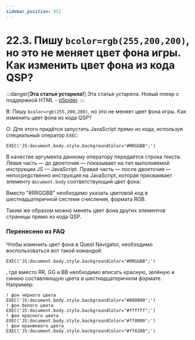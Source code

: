 ```yaml
---
sidebar_position: 952
---
```


# 22.3. Пишу `bcolor=rgb(255,200,200)`, но это не меняет цвет фона игры. Как изменить цвет фона из кода QSP?
<!-- [:faq_22_03] -->

:::danger[**Эта статья устарела!**]
Эта статья устарела. Новый плеер с поддержкой HTML - [qSpider](04_qspider_0004.md).
:::

В: Пишу `bcolor=rgb(255,200,200)`, но это не меняет цвет фона игры. Как изменить цвет фона из кода QSP?

О:
Для этого придётся запустить JavaScript прямо из кода, используя специальный оператор `EXEC`:

```qsp
EXEC('JS:document.body.style.backgroundColor="#RRGGBB";')
```

В качестве аргумента данному оператору передаётся строка текста. Левая часть — до двоеточия — показывает на тип выполняемой инструкции JS — JavaScript. Правая часть — после двоеточия — непосредственно инструкция на JavaScript, которая присваивает элементу `document.body` соответствующий цвет фона.

Вместо "#RRGGBB" необходимо указать цветовой код в шестнадцатеричной системе счисления, формата RGB.

Таким же образом можно менять цвет фона других элементов страницы прямо из кода QSP.

### Перенесено из FAQ

Чтобы изменить цвет фона в Quest Navigator, необходимо воспользоваться вот такой командой:
```qsp
EXEC('JS:document.body.style.backgroundColor="#RRGGBB";')
```
, где вместо RR, GG и BB необходимо вписать красную, зелёную и синюю составляющую цвета в шестнадцатеричном формате. Например:
```qsp
! фон чёрного цвета
EXEC('JS:document.body.style.backgroundColor="#000000";')
! фон белого цвета
EXEC('JS:document.body.style.backgroundColor="#ffffff";')
! фон красного цвета
EXEC('JS:document.body.style.backgroundColor="#ff0000";')
! фон оранжевого цвета
EXEC('JS:document.body.style.backgroundColor="#ff8200";')
```
